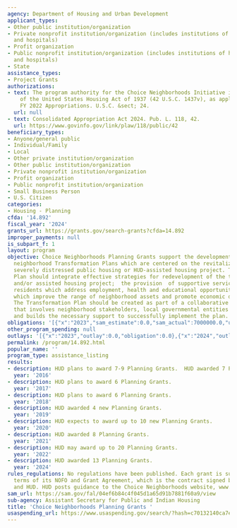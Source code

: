 ```yaml
---
agency: Department of Housing and Urban Development
applicant_types:
- Other public institution/organization
- Private nonprofit institution/organization (includes institutions of higher education
  and hospitals)
- Profit organization
- Public nonprofit institution/organization (includes institutions of higher education
  and hospitals)
- State
assistance_types:
- Project Grants
authorizations:
- text: The program authority for the Choice Neighborhoods Initiative is section 24
    of the United States Housing Act of 1937 (42 U.S.C. 1437v), as applied by the
    FY 2022 Appropriations. U.S.C. &sect; 24.
  url: null
- text: Consolidated Appropriation Act 2024. Pub. L. 118, 42.
  url: https://www.govinfo.gov/link/plaw/118/public/42
beneficiary_types:
- Anyone/general public
- Individual/Family
- Local
- Other private institution/organization
- Other public institution/organization
- Private nonprofit institution/organization
- Profit organization
- Public nonprofit institution/organization
- Small Business Person
- U.S. Citizen
categories:
- Housing - Planning
cfda: '14.892'
fiscal_year: '2024'
grants_url: https://grants.gov/search-grants?cfda=14.892
improper_payments: null
is_subpart_f: 1
layout: program
objective: Choice Neighborhoods Planning Grants support the development of comprehensive
  neighborhood Transformation Plans which are centered on the revitalization of a
  severely distressed public housing or HUD-assisted housing project. The Transformation
  Plan should integrate effective strategies for redevelopment of the targeted public
  and/or assisted housing project;  the provision  of supportive services for housing
  residents which address employment, health and educational opportunities; and initiatives
  which improve the range of neighborhood assets and promote economic development.
  The Transformation Plan should be created as part of a collaborative planning process
  that involves neighborhood stakeholders, local governmental entities and residents,
  and builds the necessary support to successfully implement the plan.
obligations: '[{"x":"2023","sam_estimate":0.0,"sam_actual":7000000.0,"usa_spending_actual":0.0},{"x":"2024","sam_estimate":0.0,"sam_actual":6500000.0,"usa_spending_actual":1000000.0},{"x":"2025","sam_estimate":0.0,"sam_actual":10000000.0,"usa_spending_actual":0.0}]'
other_program_spending: null
outlays: '[{"x":"2023","outlay":0.0,"obligation":0.0},{"x":"2024","outlay":0.0,"obligation":1000000.0},{"x":"2025","outlay":0.0,"obligation":0.0}]'
permalink: /program/14.892.html
popular_name: ''
program_type: assistance_listing
results:
- description: HUD plans to award 7-9 Planning Grants.  HUD awarded 7 Planning Grants.
  year: '2016'
- description: HUD plans to award 6 Planning Grants.
  year: '2017'
- description: HUD plans to award 6 Planning Grants.
  year: '2018'
- description: HUD awarded 4 new Planning Grants.
  year: '2019'
- description: HUD expects to award up to 10 new Planning Grants.
  year: '2020'
- description: HUD awarded 8 Planning Grants.
  year: '2021'
- description: HUD may award up to 20 Planning Grants.
  year: '2022'
- description: HUD awarded 13 Planning Grants.
  year: '2024'
rules_regulations: No regulations have been published. Each grant is subject to the
  terms of its NOFO and Grant Agreement, which is the contract signed by the Grantee
  and HUD. HUD posts guidance to the Choice Neighborhoods website, www.hud.gov/cn.
sam_url: https://sam.gov/fal/04ef6b84c4f045d1a65d91b7881f60a9/view
sub-agency: Assistant Secretary for Public and Indian Housing
title: 'Choice Neighborhoods Planning Grants '
usaspending_url: https://www.usaspending.gov/search/?hash=c70132140ca7e825eff7a88644ab8d9f
---
```

